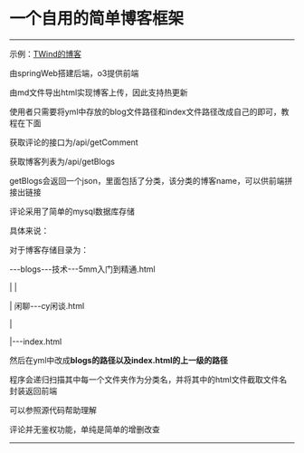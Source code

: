 # 一个自用的简单博客框架
---
示例：[TWind的博客](http://8.137.77.31/)

由springWeb搭建后端，o3提供前端

由md文件导出html实现博客上传，因此支持热更新

使用者只需要将yml中存放的blog文件路径和index文件路径改成自己的即可，教程在下面

获取评论的接口为/api/getComment

获取博客列表为/api/getBlogs

getBlogs会返回一个json，里面包括了分类，该分类的博客name，可以供前端拼接出链接

评论采用了简单的mysql数据库存储

具体来说：

对于博客存储目录为：

---blogs---技术---5mm入门到精通.html

|		 |

|		 闲聊---cy闲谈.html

|

|---index.html

然后在yml中改成**blogs的路径以及index.html的上一级的路径**

程序会递归扫描其中每一个文件夹作为分类名，并将其中的html文件截取文件名封装返回前端

可以参照源代码帮助理解

评论并无鉴权功能，单纯是简单的增删改查

---

